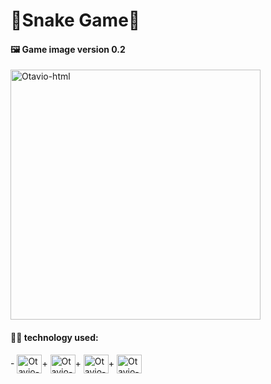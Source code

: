 # 🐍Snake Game🐍

#### 🖼 Game image version 0.2
<img align="center" alt="Otavio-html" height="400" src="https://user-images.githubusercontent.com/55114240/143800742-e66624ea-b87c-4e03-9db4-c0076751d613.png" />

#### 👨‍💻 technology used:
<div>
- <img align="center" alt="Otavio-html" height="30" width="40" src="https://cdn.jsdelivr.net/gh/devicons/devicon/icons/html5/html5-original-wordmark.svg" />+ 
<img align="center" alt="Otavio-css" height="30" width="40" src="https://cdn.jsdelivr.net/gh/devicons/devicon/icons/css3/css3-original-wordmark.svg" />+ 
<img align="center" alt="Otavio-js" height="30" width="40" src="https://cdn.jsdelivr.net/gh/devicons/devicon/icons/javascript/javascript-original.svg" />+ 
<img align="center" alt="Otavio-photo" height="30" width="40" src="https://cdn.jsdelivr.net/gh/devicons/devicon/icons/photoshop/photoshop-plain.svg" />
</div>
